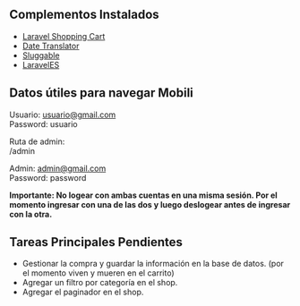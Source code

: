 ## Complementos Instalados

- [Laravel Shopping Cart](https://github.com/hardevine/LaravelShoppingcart)
- [Date Translator](https://github.com/jenssegers/date)
- [Sluggable](https://github.com/cviebrock/eloquent-sluggable)
- [LaravelES](https://github.com/Laraveles/spanish)

## Datos útiles para navegar Mobili

Usuario: usuario@gmail.com <br>
Password: usuario

Ruta de admin:<br>
/admin

Admin: admin@gmail.com<br>
Password: password

**Importante: No logear con ambas cuentas en una misma sesión. Por el momento ingresar con una de las dos y luego deslogear antes de ingresar con la otra.**

## Tareas Principales Pendientes

- Gestionar la compra y guardar la información en la base de datos. (por el momento viven y mueren en el carrito)
- Agregar un filtro por categoría en el shop.
- Agregar el paginador en el shop.